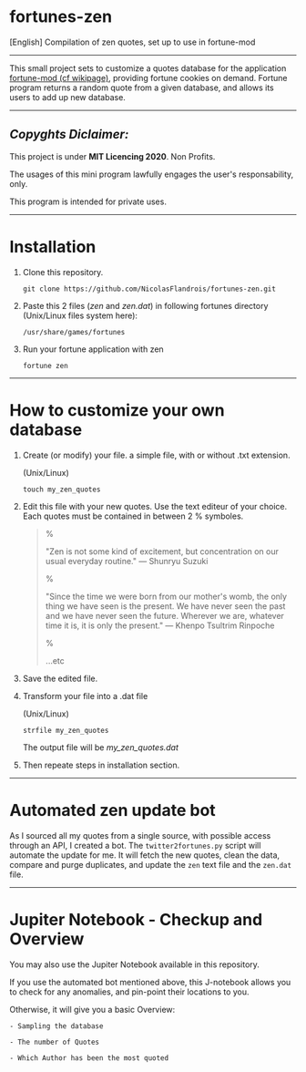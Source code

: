 # fortunes-zen
[English] Compilation of zen quotes, set up to use in fortune-mod

************************

This small project sets to customize a quotes database for the application [fortune-mod (cf wikipage)](https://en.wikipedia.org/wiki/Fortune_%28Unix%29), providing fortune cookies on demand.
Fortune program returns a random quote from a given database, and allows its users to add up new database.

-------------------------
## ***Copyghts Diclaimer:***
This project is under **MIT Licencing 2020**. Non Profits.

The usages of this mini program lawfully engages the user's responsability, only.

This program is intended for private uses.

----------------------------
# Installation

1. Clone this repository.

    `git clone https://github.com/NicolasFlandrois/fortunes-zen.git`

2. Paste this 2 files (*zen* and *zen.dat*) in following fortunes directory (Unix/Linux files system here):

    `/usr/share/games/fortunes`

3. Run your fortune application with zen

    `fortune zen`

-------------------------------------
# How to customize your own database

1. Create (or modify) your file. a simple file, with or without .txt extension.

    (Unix/Linux)

    `touch my_zen_quotes`

2. Edit this file with your new quotes. Use the text editeur of your choice. Each quotes must be contained in between 2 % symboles.

    >
    >%
    >
    >"Zen is not some kind of excitement, but concentration on our usual everyday routine."
    > — Shunryu Suzuki
    >
    >%
    >
    >"Since the time we were born from our mother's womb, the only thing we have seen is the present. We have never seen the past and we have never seen the future. Wherever we are, whatever time it is, it is only the present."
    > — Khenpo Tsultrim Rinpoche
    >
    >%
    >
    >...etc

3. Save the edited file.

4. Transform your file into a .dat file

    (Unix/Linux)

    `strfile my_zen_quotes`

    The output file will be *my_zen_quotes.dat*

5. Then repeate steps in installation section.

-------------------------------------
# Automated zen update bot

As I sourced all my quotes from a single source, with possible access through an API, I created a bot.
The `twitter2fortunes.py` script will automate the update for me.
It will fetch the new quotes, clean the data, compare and purge duplicates, and update the `zen` text file and the `zen.dat` file.

-------------------------------------
# Jupiter Notebook - Checkup and Overview

You may also use the Jupiter Notebook available in this repository.

If you use the automated bot mentioned above, this J-notebook allows you to check for any anomalies, and pin-point their locations to you.

Otherwise, it will give you a basic Overview:

    - Sampling the database

    - The number of Quotes

    - Which Author has been the most quoted
